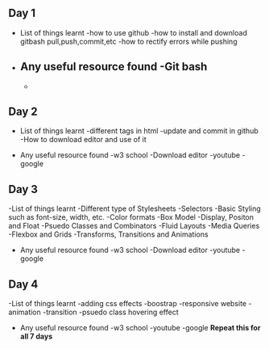 ## Day 1
- List of things learnt
    -how to use github 
    -how to install and download gitbash pull,push,commit,etc
    -how to rectify errors while pushing

- Any useful resource found
    -Git bash
    -
    -

## Day 2
- List of things learnt
    -different tags in html
    -update and commit in github
    -How to download editor and use of it

- Any useful resource found
    -w3 school
    -Download editor
    -youtube
    -google
	
	
## Day 3	
-List of things learnt
 -Different type of Stylesheets
 -Selectors
 -Basic Styling such as font-size, width, etc.
 -Color formats
 -Box Model
 -Display, Positon and Float
 -Psuedo Classes and Combinators
 -Fluid Layouts
 -Media Queries
 -Flexbox and Grids
 -Transforms, Transitions and Animations
 
 
 - Any useful resource found
    -w3 school
    -Download editor
    -youtube
    -google
 
 ## Day 4	
-List of things learnt
-adding css effects
-boostrap
-responsive website
-animation
-transition
-psuedo class hovering effect 

- Any useful resource found
    -w3 school
    -youtube
    -google
**Repeat this for all 7 days**